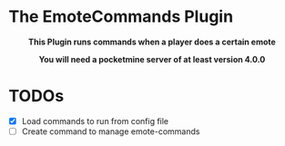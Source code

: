 # The EmoteCommands Plugin

<div align="center"><strong><p>This Plugin runs commands when a player does a certain emote</p><p>You will need a pocketmine server of at least version 4.0.0</strong></div>

# TODOs

- [x] Load commands to run from config file
- [ ] Create command to manage emote-commands
